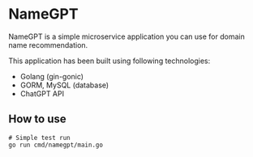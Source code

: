 # NameGPT

NameGPT is a simple microservice application you can use for domain name recommendation.

This application has been built using following technologies:
- Golang (gin-gonic)
- GORM, MySQL (database)
- ChatGPT API

## How to use

```shell
# Simple test run
go run cmd/namegpt/main.go
```
